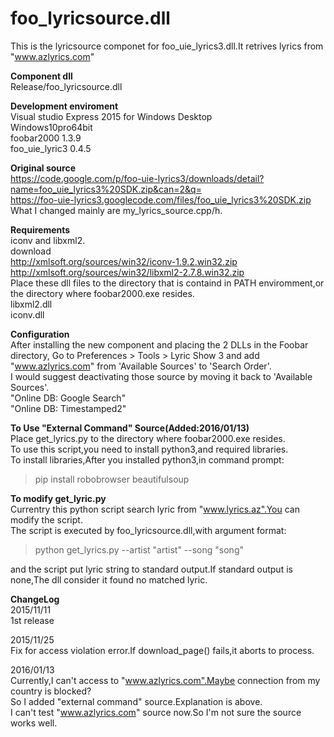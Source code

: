 # foo_lyricsource.dll
This is the lyricsource componet for foo_uie_lyrics3.dll.It retrives lyrics from "www.azlyrics.com"  

**Component dll**  
Release/foo_lyricsource.dll  

**Development enviroment**  
Visual studio Express 2015 for Windows Desktop  
Windows10pro64bit  
foobar2000 1.3.9  
foo_uie_lyric3 0.4.5  

**Original source**  
https://code.google.com/p/foo-uie-lyrics3/downloads/detail?name=foo_uie_lyrics3%20SDK.zip&can=2&q=  
https://foo-uie-lyrics3.googlecode.com/files/foo_uie_lyrics3%20SDK.zip  
What I changed mainly are my_lyrics_source.cpp/h.  

**Requirements**  
iconv and libxml2.  
download  
http://xmlsoft.org/sources/win32/iconv-1.9.2.win32.zip  
http://xmlsoft.org/sources/win32/libxml2-2.7.8.win32.zip  
Place these dll files to the directory that is containd in PATH enviromment,or the directory where foobar2000.exe resides.  
libxml2.dll  
iconv.dll  

**Configuration**  
After installing the new component and placing the 2 DLLs in the Foobar directory, Go to Preferences > Tools > Lyric Show 3 and add "www.azlyrics.com" from 'Available Sources' to 'Search Order'.  
I would suggest deactivating those source by moving it back to 'Available Sources'.  
"Online DB: Google Search"  
"Online DB: Timestamped2"  

**To Use "External Command" Source(Added:2016/01/13)**  
Place get_lyrics.py to the directory where foobar2000.exe resides.  
To use this script,you need to install python3,and required libraries.  
To install libraries,After you installed python3,in command prompt:  
>pip install robobrowser beautifulsoup

**To modify get_lyric.py**  
Currentry this python script search lyric from "www.lyrics.az".You can modify the script.  
The script is executed by foo_lyricsource.dll,with argument format:  
>python get_lyrics.py --artist "artist" --song "song"  

and the script put lyric string to standard output.If standard output is none,The dll consider it found no matched lyric.

**ChangeLog**  
2015/11/11  
1st release  

2015/11/25  
Fix for access violation error.If download_page() fails,it aborts to process.

2016/01/13  
Currently,I can't access to "www.azlyrics.com".Maybe connection from my country is blocked?  
So I added "external command" source.Explanation is above.  
I can't test "www.azlyrics.com" source now.So I'm not sure the source works well.
